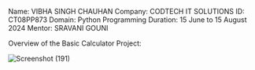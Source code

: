 Name: VIBHA SINGH CHAUHAN
Company: CODTECH IT SOLUTIONS
ID: CT08PP873
Domain: Python Programming
Duration: 15 June to 15 August 2024
Mentor: SRAVANI GOUNI

Overview of the Basic Calculator Project:

![Screenshot (191)](https://github.com/vibhasingh99/CODTECH-IT-SOLUTIONS-TASK1/assets/164393033/9eba0ddf-a5df-4209-8cba-67a40f2b3dc3)

